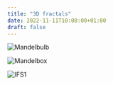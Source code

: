 ```yaml
---
title: "3D fractals"
date: 2022-11-11T10:08:00+01:00
draft: false
---
```


![Mandelbulb](/mandelbulb.png)

![Mandelbox](/mandelbox.png)

![IFS](/ifs_small.png)1